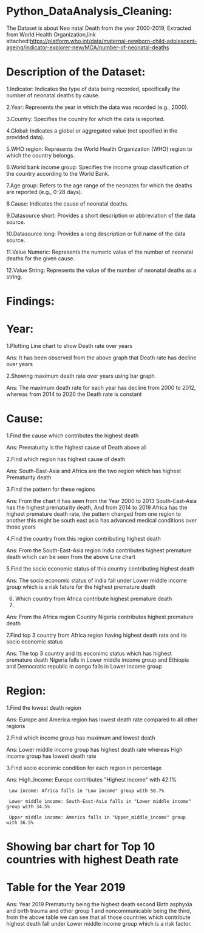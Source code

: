 # Python_DataAnalysis_Cleaning:

The Dataset is about Neo natal Death from the year 2000-2019, Extracted from World Health Organization,link attached:https://platform.who.int/data/maternal-newborn-child-adolescent-ageing/indicator-explorer-new/MCA/number-of-neonatal-deaths

# Description of the Dataset:

1.Indicator: Indicates the type of data being recorded, specifically the number of neonatal deaths by cause.

2.Year: Represents the year in which the data was recorded (e.g., 2000).

3.Country: Specifies the country for which the data is reported.

4.Global: Indicates a global or aggregated value (not specified in the provided data).

5.WHO region: Represents the World Health Organization (WHO) region to which the country belongs.

6.World bank income group: Specifies the income group classification of the country according to the World Bank.

7.Age group: Refers to the age range of the neonates for which the deaths are reported (e.g., 0-28 days).

8.Cause: Indicates the cause of neonatal deaths.

9.Datasource short: Provides a short description or abbreviation of the data source.

10.Datasource long: Provides a long description or full name of the data source.

11.Value Numeric: Represents the numeric value of the number of neonatal deaths for the given cause.

12.Value String: Represents the value of the number of neonatal deaths as a string.

# Findings:

# Year:

1.Plotting Line chart to show Death rate over years

Ans: It has been observed from the above graph that Death rate has decline over years

2.Showing maximum death rate over years using bar graph.

Ans: The maximum death rate for each year has decline from 2000 to 2012, whereas from 2014 to 2020 the Death rate is constant

# Cause:

1.Find the cause which contributes the highest death

Ans: Prematurity is the highest cause of Death above all

2.Find which region has highest cause of death

Ans: South-East-Asia and Africa are the two region which has highest Prematurity death

3.Find the pattern for these regions

Ans: From the chart it has seen from the Year 2000 to 2013 South-East-Asia has the highest prematurity death, And from 2014 to 2019 Africa has the highest premature death rate, the pattern changed from one region to another this might be south east asia has advanced medical conditions over those years

4.Find the country from this region contributing highest death

Ans: From the South-East-Asia region India contributes highest premature death which can be seen from the above Line chart

5.Find the socio economic status of this country contributing highest death

Ans: The socio economic status of india fall under Lower middle income group which is a risk fature for the highest premature death

6. Which country from Africa contribute highest premature death
7. 
Ans: From the Africa region Country Nigeria contributes highest premature death

7.Find top 3 country from Africa region having highest death rate and its socio economic status

Ans: The top 3 country and its eoconimc status which has highest premature death Nigeria falls in Lower middle income group and Ethiopia and Democratic republic in congo falls in Lower income group

# Region:

1.Find the lowest death region

Ans: Europe and America region has lowest death rate compared to all other regions

2.Find which income group has maximum and lowest death

Ans: Lower middle income group has highest death rate whereas High income group has lowest death rate

3.Find socio econimic condition for each region in percentage

Ans: High_Income: Europe contributes "Highest income" with 42.1%

     Low income: Africa falls in "Low income" group with 58.7%
     
     Lower middle income: South-East-Asia falls in "Lower middle income" group with 34.5%
     
     Upper middle income: America falls in "Upper_middle_income" group with 36.5%

# Showing bar chart for Top 10 countries with highest Death rate
# Table for the Year 2019

Ans: Year 2019 Prematurity being the highest death second Birth asphyxia and birth trauma and other group 1 and noncommunicable being the third, from the above table we can see that all those countries which contribute highest death fall under Lower middle income group which is a risk factor.
